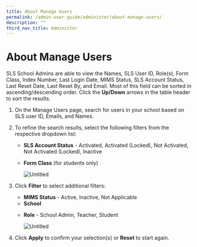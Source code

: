 ```yaml
---
title: About Manage Users
permalink: /admin-user-guide/administer/about-manage-users/
description: ""
third_nav_title: Administer
---
```

<h1 id="about-manage-users">About Manage Users</h1>
<p>SLS School Admins are able to view the Names, SLS User ID, Role(s), Form Class, Index Number, Last Login Date, MIMS Status, SLS Account Status, Last Reset Date, Last Reset By, and Email. Most of this field can be sorted in ascending/descending order. Click the <strong>Up/Down</strong> arrows in the table header to sort the results.</p>
<ol>
<li>On the Manage Users page, search for users in your school based on SLS user ID, Emails, and Names.</li>
<li><p>To refine the search results, select the following filters from the respective dropdown list:</p>
<ul>
<li><strong>SLS Account Status</strong> - Activated, Activated (Locked), Not Activated, Not Activated (Locked), Inactive</li>
<li><p><strong>Form Class</strong> (for students only)</p>
<p><img alt="Untitled" src="https://s3-us-west-2.amazonaws.com/secure.notion-static.com/ec041e5f-1965-437c-b7af-46f176ef1dd1/Untitled.png"></p>
</li>
</ul>
</li>
<li><p>Click <strong>Filter</strong> to select additional filters:</p>
<ul>
<li><strong>MIMS Status</strong> - Active, Inactive, Not Applicable</li>
<li><strong>School</strong></li>
<li><p><strong>Role</strong> - School Admin, Teacher, Student</p>
<p><img alt="Untitled" src="https://s3-us-west-2.amazonaws.com/secure.notion-static.com/90753c21-193f-414b-9a2d-ccb68abc09b0/Untitled.png"></p>
</li>
</ul>
</li>
<li><p>Click <strong>Apply</strong> to confirm your selection(s) or <strong>Reset</strong> to start again.</p>
</li>
</ol>